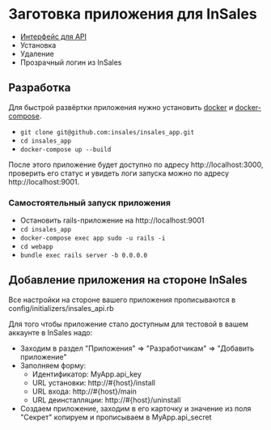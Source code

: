 Заготовка приложения для InSales
================================

* [Интерфейс для API](https://github.com/insales/insales_api)
* Установка
* Удаление
* Прозрачный логин из InSales

Разработка
----------------------

Для быстрой развёртки приложения нужно установить [docker](https://www.docker.com/community-edition) и [docker-compose](https://docs.docker.com/compose/install/).

* `git clone git@github.com:insales/insales_app.git`
* `cd insales_app`
* `docker-compose up --build`

После этого приложение будет доступно по адресу http://localhost:3000, проверить его статус и увидеть логи запуска можно по адресу http://localhost:9001.

### Самостоятельный запуск приложения
* Остановить rails-приложение на http://localhost:9001
* `cd insales_app`
* `docker-compose exec app sudo -u rails -i`
* `cd webapp`
* `bundle exec rails server -b 0.0.0.0`

Добавление приложения на стороне InSales
-----------------------------------------

Все настройки на стороне вашего приложения прописываются в
config/initializers/insales_api.rb

Для того чтобы приложение стало доступным для тестовой
в вашем аккаунте в InSales надо:

* Заходим в раздел "Приложения" => "Разработчикам" => "Добавить приложение"
* Заполняем форму:
  * Идентификатор:    MyApp.api_key
  * URL установки:    http://#{host}/install
  * URL входа:        http://#{host}/main
  * URL деинсталляции: http://#{host}/uninstall
* Создаем приложение, заходим в его карточку и значение из поля "Секрет" копируем и прописываем в MyApp.api_secret
